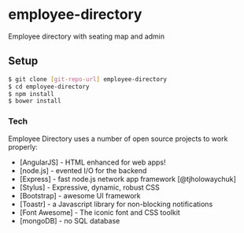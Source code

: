 # employee-directory
Employee directory with seating map and admin

## Setup
```sh
$ git clone [git-repo-url] employee-directory
$ cd employee-directory
$ npm install
$ bower install
```

### Tech

Employee Directory uses a number of open source projects to work properly:

* [AngularJS] - HTML enhanced for web apps!
* [node.js] - evented I/O for the backend
* [Express] - fast node.js network app framework [@tjholowaychuk]
* [Stylus] - Expressive, dynamic, robust CSS
* [Bootstrap] - awesome UI framework
* [Toastr] - a Javascript library for non-blocking notifications
* [Font Awesome] - The iconic font and CSS toolkit
* [mongoDB] - no SQL database


